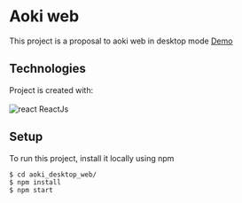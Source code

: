 # Aoki web
This project is a proposal to aoki web in desktop mode
[Demo](https://aokiweb.herokuapp.com/.)

## Technologies
Project is created with: <BR> <BR>
![react](https://user-images.githubusercontent.com/42875282/89714341-68b67880-d963-11ea-8e1d-774d1029a818.png) ReactJs <BR>

## Setup
To run this project, install it locally using npm

```
$ cd aoki_desktop_web/
$ npm install
$ npm start
```
